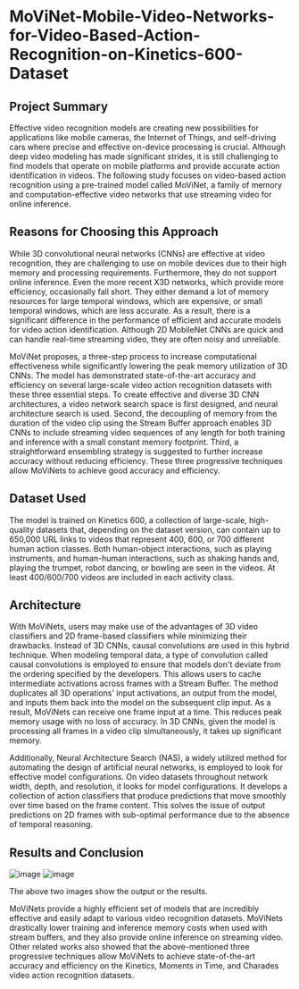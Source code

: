 # MoViNet-Mobile-Video-Networks-for-Video-Based-Action-Recognition-on-Kinetics-600-Dataset

##	Project Summary 

Effective video recognition models are creating new possibilities for applications like mobile cameras, the Internet of Things, and self-driving cars where precise and effective on-device processing is crucial. Although deep video modeling has made significant strides, it is still challenging to find models that operate on mobile platforms and provide accurate action identification in videos. The following study focuses on video-based action recognition using a pre-trained model called MoViNet, a family of memory and computation-effective video networks that use streaming video for online inference.

## Reasons for Choosing this Approach

While 3D convolutional neural networks (CNNs) are effective at video recognition, they are challenging to use on mobile devices due to their high memory and processing requirements. Furthermore, they do not support online inference. Even the more recent X3D networks, which provide more efficiency, occasionally fall short. They either demand a lot of memory resources for large temporal windows, which are expensive, or small temporal windows, which are less accurate. As a result, there is a significant difference in the performance of efficient and accurate models for video action identification. Although 2D MobileNet CNNs are quick and can handle real-time streaming video, they are often noisy and unreliable. 

MoViNet proposes, a three-step process to increase computational effectiveness while significantly lowering the peak memory utilization of 3D CNNs. The model has demonstrated state-of-the-art accuracy and efficiency on several large-scale video action recognition datasets with these three essential steps. To create effective and diverse 3D CNN architectures, a video network search space is first designed, and neural architecture search is used. Second, the decoupling of memory from the duration of the video clip using the Stream Buffer approach enables 3D CNNs to include streaming video sequences of any length for both training and inference with a small constant memory footprint. Third, a straightforward ensembling strategy is suggested to further increase accuracy without reducing efficiency. These three progressive techniques allow MoViNets to achieve good accuracy and efficiency.

## Dataset Used

The model is trained on Kinetics 600, a collection of large-scale, high-quality datasets that, depending on the dataset version, can contain up to 650,000 URL links to videos that represent 400, 600, or 700 different human action classes. Both human-object interactions, such as playing instruments, and human-human interactions, such as shaking hands and, playing the trumpet, robot dancing, or bowling are seen in the videos. At least 400/600/700 videos are included in each activity class.

## Architecture

With MoViNets, users may make use of the advantages of 3D video classifiers and 2D frame-based classifiers while minimizing their drawbacks. Instead of 3D CNNs, causal convolutions are used in this hybrid technique. When modeling temporal data, a type of convolution called causal convolutions is employed to ensure that models don't deviate from the ordering specified by the developers. This allows users to cache intermediate activations across frames with a Stream Buffer. The method duplicates all 3D operations' input activations, an output from the model, and inputs them back into the model on the subsequent clip input. As a result, MoViNets can receive one frame input at a time. This reduces peak memory usage with no loss of accuracy. In 3D CNNs, given the model is processing all frames in a video clip simultaneously, it takes up significant memory.

Additionally, Neural Architecture Search (NAS), a widely utilized method for automating the design of artificial neural networks, is employed to look for effective model configurations. On video datasets throughout network width, depth, and resolution, it looks for model configurations. It develops a collection of action classifiers that produce predictions that move smoothly over time based on the frame content. This solves the issue of output predictions on 2D frames with sub-optimal performance due to the absence of temporal reasoning.

## Results and Conclusion

![image](https://user-images.githubusercontent.com/47960029/193860532-83c2afc9-8029-4184-9663-1430a5cfbc26.png)
![image](https://user-images.githubusercontent.com/47960029/193860870-0f9dae58-f6f7-4b6b-acb2-e2569de2ed94.png)

The above two images show the output or the results.

MoViNets provide a highly efficient set of models that are incredibly effective and easily adapt to various video recognition datasets. MoViNets drastically lower training and inference memory costs when used with stream buffers, and they also provide online inference on streaming video. Other related works also showed that the above-mentioned three progressive techniques allow MoViNets to achieve state-of-the-art accuracy and efficiency on the Kinetics, Moments in Time, and Charades video action recognition datasets. 
